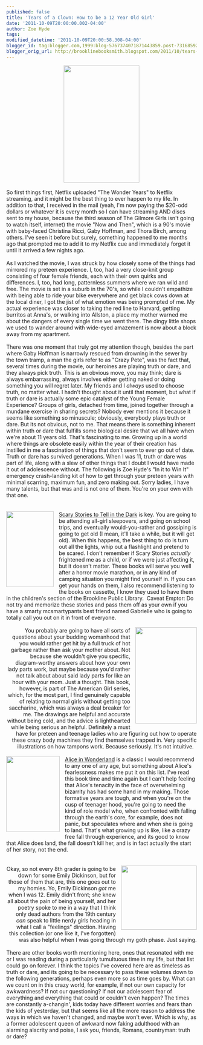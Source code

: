 ```yaml
---
published: false
title: 'Tears of a Clown: How to be a 12 Year Old Girl'
date: '2011-10-09T20:00:00.002-04:00'
author: Zoe Hyde
tags: 
modified_datetime: '2011-10-09T20:00:58.308-04:00'
blogger_id: tag:blogger.com,1999:blog-5767374071871443859.post-7316859288957724505
blogger_orig_url: http://brooklinebooksmith.blogspot.com/2011/10/tears-of-clown-how-to-be-12-year-old.html
---
```


<div class="separator" style="clear: both; text-align: center;"><a href="http://images-mediawiki-sites.thefullwiki.org/10/2/3/9/7382902975893771.jpg" imageanchor="1" style="margin-left: 1em; margin-right: 1em;"><img border="0" height="309" src="http://images-mediawiki-sites.thefullwiki.org/10/2/3/9/7382902975893771.jpg" width="200" /></a></div><br />So first things first, Netflix uploaded "The Wonder Years" to Netflix streaming, and it might be the best thing to ever happen to my life. In addition to that, I received in the mail (yeah, I'm now paying the $20-odd dollars or whatever it is every month so I can have streaming AND discs sent to my house, because the third season of The Gilmore Girls isn't going to watch itself, internet) the movie "Now and Then", which is a 90's movie with baby-faced Christina Ricci, Gaby Hoffman, and Thora Birch, among others. I've seen it before but surely, something happened to me months ago that prompted me to add it to my Netflix cue and&nbsp;immediately&nbsp;forget it until it arrived a few nights ago. <br /><br />As I watched the movie, I was struck by how closely some of the things had mirrored my preteen experience. I, too, had a very close-knit group consisting of four female friends, each with their own quirks and differences. I, too, had long, patternless summers where we ran wild and free. The movie is set in a suburb in the 70's, so while I couldn't empathize with&nbsp;being able to ride your bike everywhere and get black cows down at the local diner, I got the jist of what emotion was being prompted of me. My actual experience was closer to taking the red line to Harvard, getting burritos at Anna's, or walking into Allston, a place my mother warned me about the dangers of every single time we went there. The dingy little shops we used to wander around with wide-eyed amazement is now about a block away from my apartment. <br /><br />There was one moment that truly got my attention though, besides the part where Gaby Hoffman is narrowly rescued from drowning in the sewer by the town tramp, a man the girls refer to as "Crazy Pete", was the fact that, several times during the movie, our heroines are playing truth or dare, and they always pick truth. This is an obvious move, you may think; dare is always embarrassing, always involves either getting naked or doing something you will regret later. My friends and I <em>always </em>used to&nbsp;choose truth, no matter what. I hadn't thought about it until that moment, but what if truth or dare is actually some epic catalyst of the Young Female Experience? Groups of girls, detached from time, joined together through a mundane exercise in sharing secrets? Nobody ever mentions it because it seems like something so minuscule; obviously, everybody plays truth or dare. But its not obvious, not to me. That means there is something inherent within truth or dare that fulfills some biological desire that we all have when we're about 11 years old. That's fascinating to me. Growing up in a world where things are obsolete easily within the year of their creation has instilled in me a fascination of things that don't seem to ever go out of date. Truth or dare has survived generations. When I was 11, truth or dare was part of life, along with a slew of other things that I doubt I would have made it out of adolescence without. The following is Zoe Hyde's "In it to Win It" emergency crash-landing kit of how to get through your preteen years with minimal scarring, maximum fun, and zero making out. Sorry ladies, I have many talents, but that was and is not one of them. You're on your own with that one. <br /><br /><br /><div class="separator" style="clear: both; text-align: left;"><a href="http://edge.ebaumsworld.com/mediaFiles/picture/494842/81136539.jpg" imageanchor="1" style="clear: left; float: left; margin-bottom: 1em; margin-right: 1em;"><img border="0" height="200" src="http://edge.ebaumsworld.com/mediaFiles/picture/494842/81136539.jpg" width="125" /></a><u>Scary Stories to Tell in the Dark</u> is key. You are going to be attending all-girl sleepovers, and going on school trips, and eventually would-you-rather and gossiping is going to get old (I mean, it'll take a while, but it will get old). When this happens, the best thing to do is turn out all the lights, whip out a flashlight and pretend to be scared. I don't remember if Scary Stories <em>actually </em>frightened me as a child, or if we were just affecting it, but it doesn't matter. These books will serve you well after a horror movie marathon, or in any kind of camping situation you might find yourself in. If you can get your hands on them,&nbsp;I also recommend listening to the books on cassette, I know they used to have them in the children's section of the Brookline Public Library.&nbsp; Caveat Emptor: Do not try and memorize these stories and pass them off as your own if you have a smarty mcsmartypants best friend named Gabrielle who is going to totally call you out on it in front of everyone. </div><br /><div class="separator" style="clear: both; text-align: right;"><a href="http://ak1.ostkcdn.com/images/products/muze/books/1562476661.jpg" imageanchor="1" style="clear: right; float: right; margin-bottom: 1em; margin-left: 1em;"><img border="0" height="254" src="http://ak1.ostkcdn.com/images/products/muze/books/1562476661.jpg" width="162" /></a>You probably are going to have all sorts of questions about your budding womanhood that you would rather get hit by a full truck of hot garbage rather than ask your mother about. Not because she wouldn't give you specific, diagram-worthy answers about how your own lady parts work, but maybe because you'd rather not talk about about said lady parts for like an hour with your mom. Just a thought. This book, however, is part of The American Girl series, which, for the most part, I find genuinely capable of relating to&nbsp;normal girls without getting too saccharine, which was always a deal breaker for me. The drawings are helpful and accurate without being cold, and the advice is lighthearted while being serious an helpful. Definitely a must have for preteen and teenage ladies who are figuring out how to operate these crazy body machines they find themselves trapped in.&nbsp;Very specific illustrations on how tampons work.&nbsp;Because seriously.&nbsp;It's not&nbsp;intuitive. &nbsp;</div><div class="separator" style="clear: both; text-align: right;"><br /></div><div class="separator" style="clear: both; text-align: center;"><a href="http://www.musichouseshop.com/store/media/AliceBook.jpg" imageanchor="1" style="clear: left; float: left; margin-bottom: 1em; margin-right: 1em;"><img border="0" height="200" src="http://www.musichouseshop.com/store/media/AliceBook.jpg" width="141" /></a></div><div style="text-align: left;"><u>Alice in Wonderland</u> is a classic I would recommend to any one of any age, but something about Alice's fearlessness makes me put it on this list. I've read this book time and time again but I can't help feeling that Alice's tenacity in the face of overwhelming bizarrity has had some hand in my making. Those formative years are tough, and when you're on the cusp of teenager hood, you're going to need the kind of role model who, when confronted with falling through the earth's core, for example, does not panic, but speculates where and when she is going to land. That's what growing up is like, like a crazy free fall through experience, and its good to know that Alice does land, the fall doesn't kill her, and is in fact actually the start of her story, not the end. <br /><br /><br /></div><div class="separator" style="clear: both; text-align: right;"><a href="http://www.nybgshop.org/files/products/9780674018242/390x330.jpg" imageanchor="1" style="clear: right; float: right; margin-bottom: 1em; margin-left: 1em;"><img border="0" height="169" src="http://www.nybgshop.org/files/products/9780674018242/390x330.jpg" width="200" /></a>Okay, so not every 8th grader is going to be down for some Emily Dickinson, but for those of them that are, this one goes out to my homies. Yo, Emily Dickinson <em>got </em>me when I was 12. Emily didn't front; she knew all about the pain of being yourself, and her poetry spoke to me in a way that I think only dead authors from the 19th century <em>can </em>speak to little nerdy girls heading in what I call a "feelings" direction. Having this collection (or one like it, I've forgotten) was also helpful when I was going through my goth phase. Just saying.</div><div class="separator" style="clear: both; text-align: right;"><br /></div><div class="separator" style="clear: both; text-align: left;">﻿There are other books worth mentioning here, ones that resonated with me or I was reading during a particularly tumultuous time in my life, but that list could go on forever. I think the topics I've covered here are as timeless as truth or dare, and its going to be necessary to pass these volumes down to the following generations, perhaps even more so as time goes by. What can we count on in this crazy world, for example, if not our own capacity for awkwardness? If not our questioning? If not our adolescent fear of everything and everything that could or couldn't even happen? The times are constantly a-changin', kids today have different worries and fears than the kids of yesterday, but that seems like all the more reason to address the ways in which we haven't changed, and maybe won't ever.&nbsp;Which is why, as a former&nbsp;adolescent queen of awkward now&nbsp;faking adulthood with an alarming alacrity and poise, I ask you,&nbsp;friends, Romans, countryman: truth or dare?</div>
